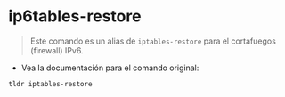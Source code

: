# ip6tables-restore

> Este comando es un alias de `iptables-restore` para el cortafuegos (firewall) IPv6.

- Vea la documentación para el comando original:

`tldr iptables-restore`
